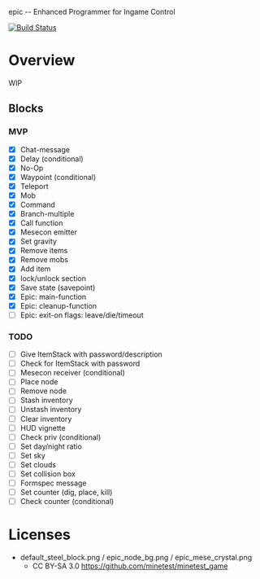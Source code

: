 
epic -- Enhanced Programmer for Ingame Control

[![Build Status](https://travis-ci.org/thomasrudin-mt/epic.svg?branch=master)](https://travis-ci.org/thomasrudin-mt/epic)

# Overview

WIP

## Blocks

### MVP

* [x] Chat-message
* [x] Delay (conditional)
* [x] No-Op
* [x] Waypoint (conditional)
* [x] Teleport
* [x] Mob
* [x] Command
* [x] Branch-multiple
* [x] Call function
* [x] Mesecon emitter
* [x] Set gravity
* [x] Remove items
* [x] Remove mobs
* [x] Add item
* [x] lock/unlock section
* [x] Save state (savepoint)
* [x] Epic: main-function
* [x] Epic: cleanup-function
* [ ] Epic: exit-on flags: leave/die/timeout

### TODO

* [ ] Give ItemStack with password/description
* [ ] Check for ItemStack with password
* [ ] Mesecon receiver (conditional)
* [ ] Place node
* [ ] Remove node
* [ ] Stash inventory
* [ ] Unstash inventory
* [ ] Clear inventory
* [ ] HUD vignette
* [ ] Check priv (conditional)
* [ ] Set day/night ratio
* [ ] Set sky
* [ ] Set clouds
* [ ] Set collision box
* [ ] Formspec message
* [ ] Set counter (dig, place, kill)
* [ ] Check counter (conditional)

# Licenses

* default_steel_block.png / epic_node_bg.png / epic_mese_crystal.png
  * CC BY-SA 3.0 https://github.com/minetest/minetest_game
